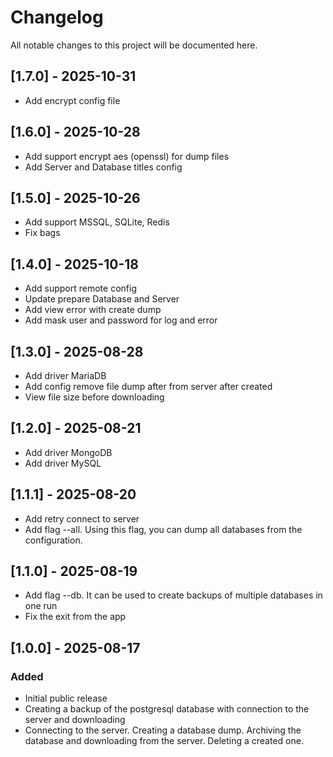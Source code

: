 # Changelog
All notable changes to this project will be documented here.

## [1.7.0] - 2025-10-31
- Add encrypt config file

## [1.6.0] - 2025-10-28
- Add support encrypt aes (openssl) for dump files 
- Add Server and Database titles config

## [1.5.0] - 2025-10-26
- Add support MSSQL, SQLite, Redis
- Fix bags

## [1.4.0] - 2025-10-18
- Add support remote config
- Update prepare Database and Server
- Add view error with create dump
- Add mask user and password for log and error

## [1.3.0] - 2025-08-28
- Add driver MariaDB
- Add config remove file dump after from server after created
- View file size before downloading

## [1.2.0] - 2025-08-21
- Add driver MongoDB
- Add driver MySQL

## [1.1.1] - 2025-08-20
- Add retry connect to server
- Add flag --all. Using this flag, you can dump all databases from the configuration.

## [1.1.0] - 2025-08-19
- Add flag --db. It can be used to create backups of multiple databases in one run
- Fix the exit from the app

## [1.0.0] - 2025-08-17
### Added
- Initial public release
- Creating a backup of the postgresql database with connection to the server and downloading
- Connecting to the server. Creating a database dump. Archiving the database and downloading from the server. Deleting a created one.